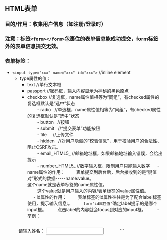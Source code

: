 ## HTML表单
### 目的/作用：收集用户信息（如注册/登录时）
### 注意：标签`<form></form>`包裹住的表单信息能成功提交，form标签外的表单信息提交无效。
### 表单标签：
   - `<input type="xxx" name="xxx" id="xxx">` //inline element
      - type属性的值：
         - text     //单行文本框<br/>
         - passport //密码框，输入内容显示为神秘的黑色原点<br/>
         - checkbox //复选框，name属性值相等为“同组”，有checked属性的复选框默认是“选中”状态<br/>
         - radio    //单选框，name属性值相等为“同组”，有checked属性的复选框默认是“选中”状态<br/>
         - button   //按钮<br/>
         - submit   //“提交表单”功能按钮<br/>
         - file     //上传文件<br/>
         - hidden   //对用户隐藏的“校验信息”，用于校验用户的合法性、阻止CSRF攻击。<br/>
         - email_HTML5_  //邮箱地址框，如果邮箱地址输入错误，会给出提示<br/>
         - number_HTML5_  //数字输入框，限制用户只能输入数字
      - name属性的作用：
         表单提交到后台后，后台接收到的是“键值对”形式的数据-----name:value。<br/>
         这个name就是表单标签的name属性值。<br/>
         这个value就是用户输入的内容/表单标签的value属性值。<br/>
      - id属性的作用：
         表单标签的id属性往往是为了配合label标签使用，<label for="id属性值">提示输入信息:</label>。
         `for="id属性值"`确定label提示的是哪个input框。
         点击label的内容就会focus到对应的input框。
         - 举例：
            ```
            <label for="name">请输入姓名：</label>
            <input type="text" id="name">
            <!--点击label标签，id属性值和 label标签的for属性值 相等的input标签就会处于focus状态，可以在里面输入内容-->
            ```
